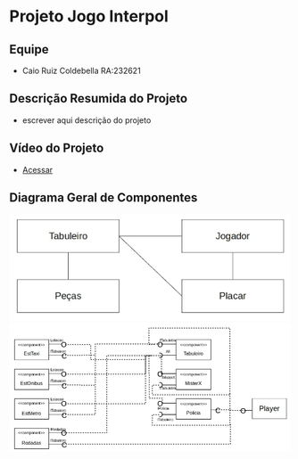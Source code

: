# Projeto Jogo Interpol

## Equipe
  * Caio Ruiz Coldebella RA:232621
## Descrição Resumida do Projeto
  * escrever aqui descrição do projeto

## Vídeo do Projeto
  * [Acessar](https://www.youtube.com/watch?v=ytJRJuvAP7o&t=8s)
## Diagrama Geral de Componentes
  ![pag1](https://github.com/Caio-Coldebella/MC322/blob/master/src/Projeto_Jogo_Interpol/pag1.jpg)
  ![pag2](https://github.com/Caio-Coldebella/MC322/blob/master/src/Projeto_Jogo_Interpol/pag2.jpg)
